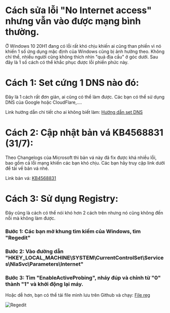 # Cách sửa lỗi "No Internet access" nhưng vẫn vào được mạng bình thường.

Ở Windows 10 20H1 đang có lỗi rất khó chịu khiến ai cũng than phiền vì nó khiến 1 số ứng dụng mặc định của Windows cũng bị ảnh hưởng theo. Không chỉ thể, nhiều người cũng không thích nhìn "quả địa cầu" ở góc dưới. Sau đây là 1 số cách có thể khắc phục được lỗi phiền phức này.

# Cách 1: Set cứng 1 DNS nào đó:
Đây là 1 cách rất đơn giản, ai cũng có thể làm được. Các bạn có thể sử dụng DNS của Google hoặc CloudFlare,.... 

Link hướng dẫn chi tiết cho ai không biết làm: [Hướng dẫn set DNS](https://www.thegioididong.com/hoi-dap/huong-dan-doi-doi-dns-tren-may-tinh-1052424)

# Cách 2: Cập nhật bản vá KB4568831 (31/7):

Theo Changelogs của Microsoft thì bản vá này đã fix được khá nhiều lỗi, bao gồm cả lỗi mạng khiến các bạn khó chịu. Các bạn hãy truy cập link dưới để tải về bản vá nhé.

Link bản vá: [KB4568831](https://www.catalog.update.microsoft.com/Search.aspx?q=KB4568831)

# Cách 3: Sử dụng Registry:

Đây cũng là cách có thể nói khó hơn 2 cách trên nhưng nó cũng không đến nỗi mà không làm được.

### Bước 1: Các bạn mở khung tìm kiếm của Windows, tìm "Regedit"

### Bước 2: Vào đường dẫn "HKEY_LOCAL_MACHINE\SYSTEM\CurrentControlSet\Services\NlaSvc\Parameters\Internet"

### Bước 3: Tìm "EnableActiveProbing", nháy đúp và chỉnh từ "0" thành "1" và khởi động lại máy.

Hoặc dễ hơn, bạn có thể tải file mình lưu trên Github và chạy: [File reg](https://github.com/caidet1/BeSuaTongHop/blob/master/Fix%20%22No%20Internet%20Access%22%20on%20Windows%2010%2020H1/Fix%20No%20Internet%20Access.reg)

![Regedit](https://i.imgur.com/GU6V8fZ.jpg)
